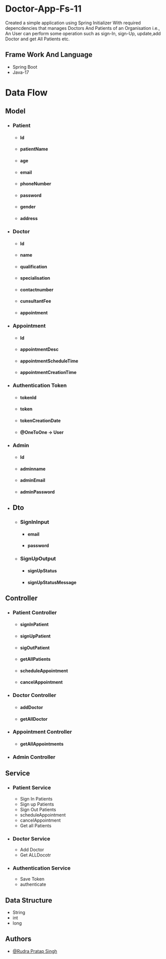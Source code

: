 # Doctor-App-Fs-11 
Created a simple application using Spring Initializer With required depencdencies that manages Doctors And Patients of an Organisation i.e., An User can perform some operation such as sign-In, sign-Up, update,add Doctor and get All Patients etc.

## Frame Work And Language
* Spring Boot 
* Java-17

# Data Flow 
 ## Model
   * ### Patient
        * #### Id
        * #### patientName
        * #### age
        * #### email
        * #### phoneNumber
        * #### password
        * #### gender
        * #### address
   * ### Doctor
      * #### Id
      * #### name
      * #### qualification
      * #### specialisation
      * #### contactnumber
      * #### cunsultantFee
      * #### appointment

  * ### Appointment
       * #### Id
       * #### appointmentDesc
       * #### appointmentScheduleTime
       * #### appointmentCreationTime
            
   * ### Authentication Token
        * #### tokenId
        * #### token
        * #### tokenCreationDate
        * #### @OneToOne -> User 

   * ### Admin 
        * #### Id
        * #### adminname
        * #### adminEmail
        * #### adminPassword     
 * ## Dto
   * ### SignInInput 
     * #### email
     * #### password
   * ### SignUpOutput  
     * #### signUpStatus
     * #### signUpStatusMessage  
                
## Controller
  * ### Patient Controller
    * #### signInPatient
    * #### signUpPatient
    * #### sigOutPatient
    * #### getAllPatients
    * #### scheduleAppointment
    * #### cancelAppointment

  * ### Doctor Controller  
    * #### addDoctor
    * #### getAllDoctor

  * ### Appointment Controller  
    * #### getAllAppointments
   
  * ### Admin Controller
    
## Service 
  * ### Patient Service
    * Sign In Patients
    * Sign up Patients 
    * Sign Out Patients
    * scheduleAppointment
    * cancelAppointment
    * Get all Patients 
 * ### Doctor Service
   * Add Doctor
   * Get ALLDocotr
 * ### Authentication Service
   * Save Token
   * authenticate 
## Data Structure
* String
* int
* long 

## Authors

- [@Rudra Pratap Singh](https://github.com/rudrapratapsingh2000)

